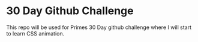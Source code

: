 # 30 Day Github Challenge
This repo will be used for Primes 30 Day github challenge where I will start to learn CSS animation.
